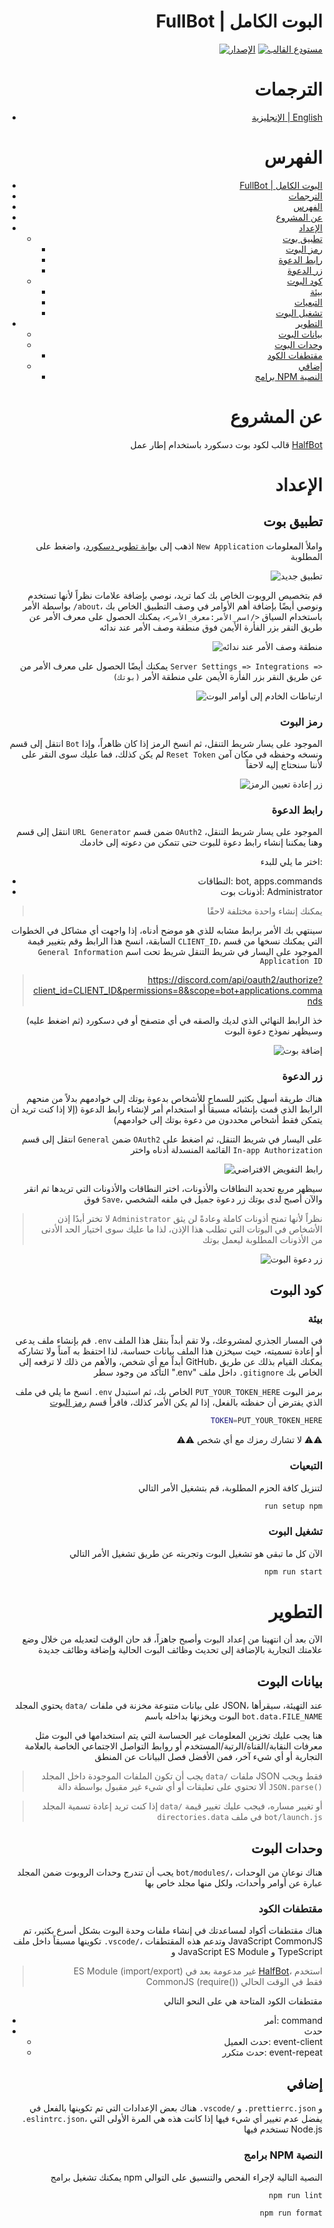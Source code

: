 <div align="right">

# FullBot | البوت الكامل

[![الإصدار](https://img.shields.io/badge/@disqada/halfbot-v3.1.3-a341ff)](https://www.npmjs.com/package/@disqada/halfbot/v/3.1.3)
[![مستودع القالب](https://img.shields.io/badge/Use_This-Template-a341ff)](https://github.com/DisQada/FullBot/generate)

# الترجمات

- [الإنجليزية | English](README.md)

# الفهرس

- [FullBot | البوت الكامل](#fullbot--البوت-الكامل)
- [الترجمات](#الترجمات)
- [الفهرس](#الفهرس)
- [عن المشروع](#عن-المشروع)
- [الإعداد](#الإعداد)
  - [تطبيق بوت](#تطبيق-بوت)
    - [رمز البوت](#رمز-البوت)
    - [رابط الدعوة](#رابط-الدعوة)
    - [زر الدعوة](#زر-الدعوة)
  - [كود البوت](#كود-البوت)
    - [بيئة](#بيئة)
    - [التبعيات](#التبعيات)
    - [تشغيل البوت](#تشغيل-البوت)
- [التطوير](#التطوير)
  - [بيانات البوت](#بيانات-البوت)
  - [وحدات البوت](#وحدات-البوت)
    - [مقتطفات الكود](#مقتطفات-الكود)
  - [إضافي](#إضافي)
    - [برامج NPM النصية](#برامج-npm-النصية)

# عن المشروع

قالب لكود بوت دسكورد باستخدام إطار عمل [HalfBot][halfbot]

# الإعداد

## تطبيق بوت

اذهب إلى [بوابة تطوير دسكورد](https://discord.com/developers/applications)، واضغط على `New Application` واملأ المعلومات المطلوبة

![تطبيق جديد](images/image-1.png)

قم بتخصيص الروبوت الخاص بك كما تريد، نوصي بإضافة علامات نظراً لأنها تستخدم بواسطة الأمر `/about`، ونوصي أيضًا بإضافة أهم الأوامر في وصف التطبيق الخاص بك باستخدام السياق `</اسم_الأمر:معرف_الأمر>`، يمكنك الحصول على معرف الأمر عن طريق النقر بزر الفأرة الأيمن فوق منطقة وصف الأمر عند ندائه

![منطقة وصف الأمر عند ندائه](images/image-2.png)

يمكنك أيضًا الحصول على معرف الأمر من `Server Settings => Integrations => (بوتك)` عن طريق النقر بزر الفأرة الأيمن على منطقة الأمر

![ارتباطات الخادم إلى أوامر البوت](images/image-3.png)

### رمز البوت

انتقل إلى قسم `Bot` الموجود على يسار شريط التنقل، ثم انسخ الرمز إذا كان ظاهراً، وإذا لم يكن كذلك، فما عليك سوى النقر على `Reset Token` ونسخه وحفظه في مكان آمن لأننا سنحتاج إليه لاحقاً

![زر إعادة تعيين الرمز](images/image-4.png)

### رابط الدعوة

انتقل إلى قسم `URL Generator` ضمن قسم `OAuth2` الموجود على يسار شريط التنقل، وهنا يمكننا إنشاء رابط دعوة للبوت حتى تتمكن من دعوته إلى خادمك

اختر ما يلي للبدء:

- النطاقات: bot, apps.commands
- أذونات بوت: Administrator

> يمكنك إنشاء واحدة مختلفة لاحقًا

سينتهي بك الأمر برابط مشابه للذي هو موضح أدناه، إذا واجهت أي مشاكل في الخطوات السابقة، انسخ هذا الرابط وقم بتغيير قيمة `CLIENT_ID`، التي يمكنك نسخها من قسم `General Information` الموجود على اليسار في شريط التنقل شريط تحت اسم `Application ID`

> https://discord.com/api/oauth2/authorize?client_id=CLIENT_ID&permissions=8&scope=bot+applications.commands

خذ الرابط النهائي الذي لديك والصقه في أي متصفح أو في دسكورد (ثم اضغط عليه) وسيظهر نموذج دعوة البوت

![إضافة بوت](images/image-5.png)

### زر الدعوة

هناك طريقة أسهل بكثير للسماح للأشخاص بدعوة بوتك إلى خوادمهم بدلاً من منحهم الرابط الذي قمت بإنشائه مسبقاً أو استخدام أمر لإنشاء رابط الدعوة (إلا إذا كنت تريد أن يتمكن فقط أشخاص محددون من دعوة بوتك إلى خوادمهم)

انتقل إلى قسم `General` ضمن `OAuth2` على اليسار في شريط التنقل، ثم اضغط على القائمة المنسدلة أدناه واختر `In-app Authorization`

![رابط التفويض الافتراضي](images/image-6.png)

سيظهر مربع تحديد النطاقات والأذونات، اختر النطاقات والأذونات التي تريدها ثم انقر فوق `Save`، والآن أصبح لدى بوتك زر دعوة جميل في ملفه الشخصي

> لا تختر أبدًا إذن `Administrator` نظراً لأنها تمنح أذونات كاملة وعادةً لن يثق الأشخاص في البوتات التي تطلب هذا الإذن، لذا ما عليك سوى اختيار الحد الأدنى من الأذونات المطلوبة ليعمل بوتك

![زر دعوة البوت](images/image-7.png)

## كود البوت

### بيئة

قم بإنشاء ملف يدعى `.env` في المسار الجذري لمشروعك، ولا تقم أبداً بنقل هذا الملف أو إعادة تسميته، حيث سيخزن هذا الملف بيانات حساسة، لذا احتفظ به آمناً ولا تشاركه أبداً مع أي شخص، والأهم من ذلك لا ترفعه إلى GitHub، يمكنك القيام بذلك عن طريق التأكد من وجود سطر ".env" داخل ملف `.gitignore` الخاص بك

انسخ ما يلي في ملف `.env` الخاص بك، ثم استبدل `PUT_YOUR_TOKEN_HERE` برمز البوت الذي يفترض أن حفظته بالفعل، إذا لم يكن الأمر كذلك، فاقرأ قسم [رمز البوت](#رمز-البوت)

```bash
TOKEN=PUT_YOUR_TOKEN_HERE
```

⚠️⚠️ لا تشارك رمزك مع أي شخص ⚠️⚠️

### التبعيات

لتنزيل كافة الحزم المطلوبة، قم بتشغيل الأمر التالي

```bash
run setup npm
```

### تشغيل البوت

الآن كل ما تبقى هو تشغيل البوت وتجربته عن طريق تشغيل الأمر التالي

```bash
npm run start
```

# التطوير

الآن بعد أن انتهينا من إعداد البوت وأصبح جاهزاً، قد حان الوقت لتعديله من خلال وضع علامتك التجارية بالإضافة إلى تحديث وظائف البوت الحالية وإضافة وظائف جديدة

## بيانات البوت

يحتوي المجلد `data/` على بيانات متنوعة مخزنة في ملفات JSON، عند التهيئة، سيقرأها البوت ويخزنها بداخله باسم `bot.data.FILE_NAME`

هنا يجب عليك تخزين المعلومات غير الحساسة التي يتم استخدامها في البوت مثل معرفات النقابة/القناة/الرتبة/المستخدم أو روابط التواصل الاجتماعي الخاصة بالعلامة التجارية أو أي شيء آخر، فمن الأفضل فصل البيانات عن المنطق

> يجب أن تكون الملفات الموجودة داخل المجلد `data/` ملفات JSON فقط ويجب ألا تحتوي على تعليقات أو أي شيء غير مقبول بواسطة دالة `JSON.parse()`

> إذا كنت تريد إعادة تسمية المجلد `data/` أو تغيير مساره، فيجب عليك تغيير قيمة `directories.data` في ملف `bot/launch.js`

## وحدات البوت

يجب أن تندرج وحدات الروبوت ضمن المجلد `bot/modules/`، هناك نوعان من الوحدات عبارة عن أوامر وأحداث، ولكل منها مجلد خاص بها

### مقتطفات الكود

هناك مقتطفات أكواد لمساعدتك في إنشاء ملفات وحدة البوت بشكل أسرع بكثير، تم تكوينها مسبقاً داخل ملف `.vscode/`، وتدعم هذه المقتطفات JavaScript CommonJS و JavaScript ES Module و TypeScript

> ES Module (import/export) غير مدعومة بعد في [HalfBot][halfbot]، استخدم CommonJS (require()) فقط في الوقت الحالي

مقتطفات الكود المتاحة هي على النحو التالي

- أمر: command
- حدث
  - حدث العميل: event-client
  - حدث متكرر: event-repeat

## إضافي

هناك بعض الإعدادات التي تم تكوينها بالفعل في `.vscode/` و `.prettierrc.json` و `.eslintrc.json`، يفضل عدم تغيير أي شيء فيها إذا كانت هذه هي المرة الأولى التي تستخدم فيها Node.js

### برامج NPM النصية

يمكنك تشغيل برامج npm النصية التالية لإجراء الفحص والتنسيق على التوالي

```bash
npm run lint
```

```bash
npm run format
```

</div>

[halfbot]: https://github.com/DisQada/HalfBot
